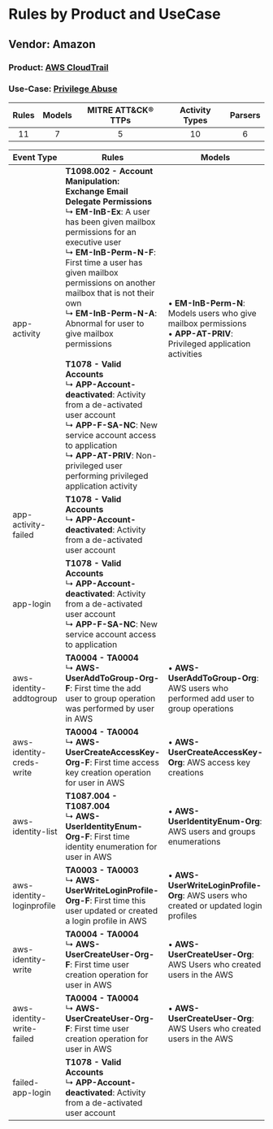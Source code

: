 Rules by Product and UseCase
============================
Vendor: Amazon
--------------
### Product: [AWS CloudTrail](../ds_amazon_aws_cloudtrail.md)
### Use-Case: [Privilege Abuse](../../../../UseCases/uc_privilege_abuse.md)

| Rules | Models | MITRE ATT&CK® TTPs | Activity Types | Parsers |
|:-----:|:------:|:------------------:|:--------------:|:-------:|
|  11   |   7    |         5          |       10       |    6    |

| Event Type    | Rules    | Models    |
| ---- | ---- | ---- |
| app-activity    | <b>T1098.002 - Account Manipulation: Exchange Email Delegate Permissions</b><br> ↳ <b>EM-InB-Ex</b>: A user has been given mailbox permissions for an executive user<br> ↳ <b>EM-InB-Perm-N-F</b>: First time a user has given mailbox permissions on another mailbox that is not their own<br> ↳ <b>EM-InB-Perm-N-A</b>: Abnormal for user to give mailbox permissions<br><br><b>T1078 - Valid Accounts</b><br> ↳ <b>APP-Account-deactivated</b>: Activity from a de-activated user account<br> ↳ <b>APP-F-SA-NC</b>: New service account access to application<br> ↳ <b>APP-AT-PRIV</b>: Non-privileged user performing privileged application activity |  • <b>EM-InB-Perm-N</b>: Models users who give mailbox permissions<br> • <b>APP-AT-PRIV</b>: Privileged application activities |
| app-activity-failed       | <b>T1078 - Valid Accounts</b><br> ↳ <b>APP-Account-deactivated</b>: Activity from a de-activated user account    |    |
| app-login    | <b>T1078 - Valid Accounts</b><br> ↳ <b>APP-Account-deactivated</b>: Activity from a de-activated user account<br> ↳ <b>APP-F-SA-NC</b>: New service account access to application    |    |
| aws-identity-addtogroup   | <b>TA0004 - TA0004</b><br> ↳ <b>AWS-UserAddToGroup-Org-F</b>: First time the add user to group operation was performed by user in AWS    |  • <b>AWS-UserAddToGroup-Org</b>: AWS users who performed add user to group operations    |
| aws-identity-creds-write  | <b>TA0004 - TA0004</b><br> ↳ <b>AWS-UserCreateAccessKey-Org-F</b>: First time access key creation operation for user in AWS    |  • <b>AWS-UserCreateAccessKey-Org</b>: AWS access key creations    |
| aws-identity-list         | <b>T1087.004 - T1087.004</b><br> ↳ <b>AWS-UserIdentityEnum-Org-F</b>: First time identity enumeration for user in AWS    |  • <b>AWS-UserIdentityEnum-Org</b>: AWS users and groups enumerations    |
| aws-identity-loginprofile | <b>TA0003 - TA0003</b><br> ↳ <b>AWS-UserWriteLoginProfile-Org-F</b>: First time this user updated or created a login profile in AWS    |  • <b>AWS-UserWriteLoginProfile-Org</b>: AWS users who created or updated login profiles    |
| aws-identity-write        | <b>TA0004 - TA0004</b><br> ↳ <b>AWS-UserCreateUser-Org-F</b>: First time user creation operation for user in AWS    |  • <b>AWS-UserCreateUser-Org</b>: AWS Users who created users in the AWS    |
| aws-identity-write-failed | <b>TA0004 - TA0004</b><br> ↳ <b>AWS-UserCreateUser-Org-F</b>: First time user creation operation for user in AWS    |  • <b>AWS-UserCreateUser-Org</b>: AWS Users who created users in the AWS    |
| failed-app-login          | <b>T1078 - Valid Accounts</b><br> ↳ <b>APP-Account-deactivated</b>: Activity from a de-activated user account    |    |